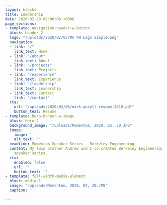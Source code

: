 ```yaml
---
layout: blocks
title: Leadership
date: 2020-02-20 08:00:00 +0000
page_sections:
- template: navigation-header-w-button
  block: header-2
  logo: "/uploads/2020/02/05/MA PW Logo Simple.png"
  navigation:
  - link: "/"
    link_text: Home
  - link: "/about"
    link_text: About
  - link: "/projects"
    link_text: Projects
  - link: "/experience"
    link_text: Experience
  - link: "/leadership"
    link_text: Leadership
  - link_text: Contact
    link: "/contact"
  cta:
    url: "/uploads/2020/02/06/mark-ansell-resume-2019.pdf"
    button_text: Resume
- template: hero-banner-w-image
  block: hero-2
  background_image: "/uploads/Momentum, 2020, 02, 20.JPG"
  image:
    image: ''
    alt_text: ''
  headline: Momentum Speaker Series - Berkeley Engineering
  content: My twin brother Andrew and I co-created Berkeley Engineering's 1st student
    speaker series.
  cta:
    enabled: false
    url: ''
    button_text: ''
- template: full-width-media-element
  block: media-1
  image: "/uploads/Momentum, 2020, 02, 20.JPG"
  caption: ''

---
```

